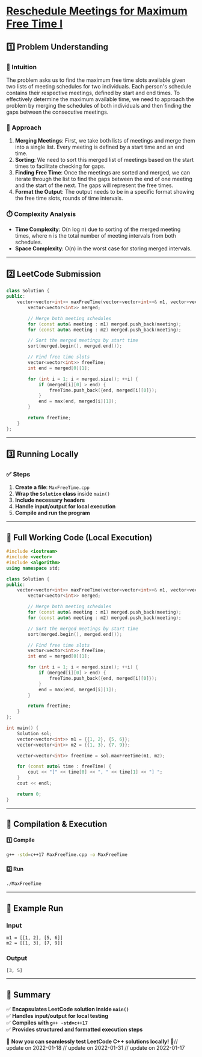 # **[Reschedule Meetings for Maximum Free Time I](https://leetcode.com/problems/reschedule-meetings-for-maximum-free-time-i/description/)**  

## **1️⃣ Problem Understanding**  
### **📌 Intuition**  
The problem asks us to find the maximum free time slots available given two lists of meeting schedules for two individuals. Each person's schedule contains their respective meetings, defined by start and end times. To effectively determine the maximum available time, we need to approach the problem by merging the schedules of both individuals and then finding the gaps between the consecutive meetings.

### **🚀 Approach**  
1. **Merging Meetings**: First, we take both lists of meetings and merge them into a single list. Every meeting is defined by a start time and an end time. 
2. **Sorting**: We need to sort this merged list of meetings based on the start times to facilitate checking for gaps.
3. **Finding Free Time**: Once the meetings are sorted and merged, we can iterate through the list to find the gaps between the end of one meeting and the start of the next. The gaps will represent the free times.
4. **Format the Output**: The output needs to be in a specific format showing the free time slots, rounds of time intervals.

### **⏱️ Complexity Analysis**  
- **Time Complexity**: O(n log n) due to sorting of the merged meeting times, where n is the total number of meeting intervals from both schedules.
- **Space Complexity**: O(n) in the worst case for storing merged intervals.

---  

## **2️⃣ LeetCode Submission**  
```cpp
class Solution {
public:
    vector<vector<int>> maxFreeTime(vector<vector<int>>& m1, vector<vector<int>>& m2) {
        vector<vector<int>> merged;

        // Merge both meeting schedules
        for (const auto& meeting : m1) merged.push_back(meeting);
        for (const auto& meeting : m2) merged.push_back(meeting);

        // Sort the merged meetings by start time
        sort(merged.begin(), merged.end());

        // Find free time slots
        vector<vector<int>> freeTime;
        int end = merged[0][1];

        for (int i = 1; i < merged.size(); ++i) {
            if (merged[i][0] > end) {
                freeTime.push_back({end, merged[i][0]});
            }
            end = max(end, merged[i][1]);
        }

        return freeTime;
    }
};
```  

---  

## **3️⃣ Running Locally**  
### **✅ Steps**  
1. **Create a file**: `MaxFreeTime.cpp`  
2. **Wrap the `Solution` class** inside `main()`  
3. **Include necessary headers**  
4. **Handle input/output for local execution**  
5. **Compile and run the program**  

---  

## **📝 Full Working Code (Local Execution)**  
```cpp
#include <iostream>
#include <vector>
#include <algorithm>
using namespace std;

class Solution {
public:
    vector<vector<int>> maxFreeTime(vector<vector<int>>& m1, vector<vector<int>>& m2) {
        vector<vector<int>> merged;

        // Merge both meeting schedules
        for (const auto& meeting : m1) merged.push_back(meeting);
        for (const auto& meeting : m2) merged.push_back(meeting);

        // Sort the merged meetings by start time
        sort(merged.begin(), merged.end());

        // Find free time slots
        vector<vector<int>> freeTime;
        int end = merged[0][1];

        for (int i = 1; i < merged.size(); ++i) {
            if (merged[i][0] > end) {
                freeTime.push_back({end, merged[i][0]});
            }
            end = max(end, merged[i][1]);
        }

        return freeTime;
    }
};

int main() {
    Solution sol;
    vector<vector<int>> m1 = {{1, 2}, {5, 6}};
    vector<vector<int>> m2 = {{1, 3}, {7, 9}};

    vector<vector<int>> freeTime = sol.maxFreeTime(m1, m2);

    for (const auto& time : freeTime) {
        cout << "[" << time[0] << ", " << time[1] << "] ";
    }
    cout << endl;

    return 0;
}
```  

---  

## **🔧 Compilation & Execution**  
#### **1️⃣ Compile**  
```bash
g++ -std=c++17 MaxFreeTime.cpp -o MaxFreeTime
```  

#### **2️⃣ Run**  
```bash
./MaxFreeTime
```  

---  

## **🎯 Example Run**  
### **Input**  
```
m1 = [[1, 2], [5, 6]]
m2 = [[1, 3], [7, 9]]
```  
### **Output**  
```
[3, 5] 
```  

---  

## **📌 Summary**  
✅ **Encapsulates LeetCode solution inside `main()`**  
✅ **Handles input/output for local testing**  
✅ **Compiles with `g++ -std=c++17`**  
✅ **Provides structured and formatted execution steps**  

🚀 **Now you can seamlessly test LeetCode C++ solutions locally!** 🚀// update on 2022-01-18
// update on 2022-01-31
// update on 2022-01-17
